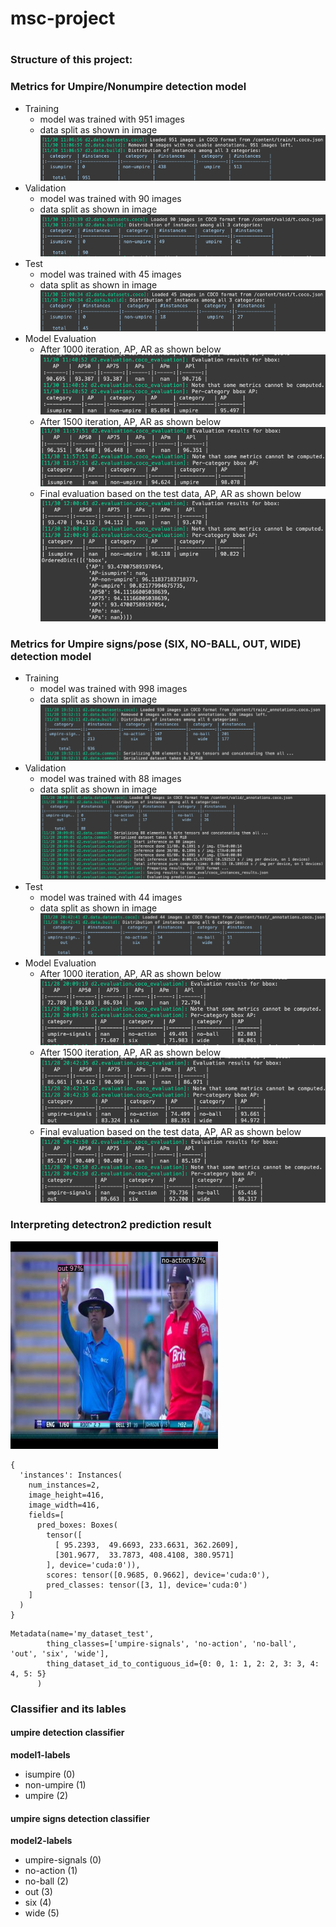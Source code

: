 # msc-project
# 

### Structure of this project:

### Metrics for Umpire/Nonumpire detection model
- Training
  - model was trained with 951 images
  - data split as shown in image ![image](./metrics/m1_train_samples.png)
- Validation
  - model was trained with 90 images
  - data split as shown in image ![image](./metrics/m1_validation_samples.png)
- Test
  - model was trained with 45 images
  - data split as shown in image ![image](./metrics/m1_test_samples.png)
- Model Evaluation
  - After 1000 iteration, AP, AR as shown below
    ![evaluation](./metrics/m1_1000th_iteration_eval_result.png)
  - After 1500 iteration, AP, AR as shown below
    ![evaluation](./metrics/m1_1500th_iteration_eval_result.png)
  - Final evaluation based on the test data, AP, AR as shown below
    ![evaluation](./metrics/m1_eval_result.png)


### Metrics for Umpire signs/pose (SIX, NO-BALL, OUT, WIDE) detection model
- Training
  - model was trained with 998 images
  - data split as shown in image ![image](./metrics/m2_train_samples.png)
- Validation
  - model was trained with 88 images
  - data split as shown in image ![image](./metrics/m2_validation_samples.png)
- Test
  - model was trained with 44 images
  - data split as shown in image ![image](./metrics/m2_test_samples.png)
- Model Evaluation
  - After 1000 iteration, AP, AR as shown below
    ![evaluation](./metrics/m2_1000th_iteration_eval_result.png)
  - After 1500 iteration, AP, AR as shown below
    ![evaluation](./metrics/m2_1500th_iteration_eval_result.png)
  - Final evaluation based on the test data, AP, AR as shown below
    ![evaluation](./metrics/m2_eval_result.png)


### Interpreting detectron2 prediction result
![Predicted image](./output/predicted_image.png)
```
{
  'instances': Instances(
    num_instances=2, 
    image_height=416, 
    image_width=416, 
    fields=[
      pred_boxes: Boxes(
        tensor([
          [ 95.2393,  49.6693, 233.6631, 362.2609],
          [301.9677,  33.7873, 408.4108, 380.9571]
        ], device='cuda:0')),
        scores: tensor([0.9685, 0.9662], device='cuda:0'), 
        pred_classes: tensor([3, 1], device='cuda:0')
    ]
  )
}
```

```
Metadata(name='my_dataset_test', 
        thing_classes=['umpire-signals', 'no-action', 'no-ball', 'out', 'six', 'wide'], 
        thing_dataset_id_to_contiguous_id={0: 0, 1: 1, 2: 2, 3: 3, 4: 4, 5: 5}
      )
```

### Classifier and its lables
#### umpire detection classifier
**model1-labels**
- isumpire (0)
- non-umpire (1)
- umpire (2)

#### umpire signs detection classifier
**model2-labels**
- umpire-signals (0)
- no-action (1)
- no-ball (2)
- out (3)
- six (4)
- wide (5)